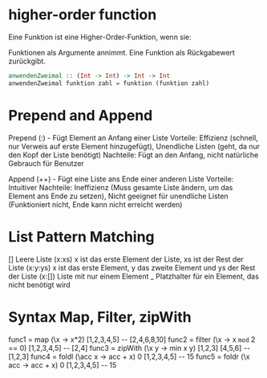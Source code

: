 # higher-order function
Eine Funktion ist eine Higher-Order-Funktion, wenn sie:

Funktionen als Argumente annimmt.
Eine Funktion als Rückgabewert zurückgibt.

```haskell
anwendenZweimal :: (Int -> Int) -> Int -> Int
anwendenZweimal funktion zahl = funktion (funktion zahl)
```

# Prepend and Append
Prepend (:) - Fügt Element an Anfang einer Liste
Vorteile: Effizienz (schnell, nur Verweis auf erste Element hinzugefügt), Unendliche Listen (geht, da nur den Kopf der Liste benötigt)
Nachteile: Fügt an den Anfang, nicht natürliche Gebrauch für  Benutzer

Append (++) - Fügt eine Liste ans Ende einer anderen Liste
Vorteile: Intuitiver 
Nachteile: Ineffizienz (Muss gesamte Liste ändern, um das Element ans Ende zu setzen), Nicht geeignet für unendliche Listen (Funktioniert nicht, Ende kann nicht erreicht werden)

# List Pattern Matching
[] Leere Liste
(x:xs) x ist das erste Element der Liste, xs ist der Rest der Liste
(x:y:ys) x ist das erste Element, y das zweite Element und ys der Rest der Liste
(x:[]) Liste mit nur einem Element
_ Platzhalter für ein Element, das nicht benötigt wird

# Syntax Map, Filter, zipWith
func1 = map      (\x -> x*2)             [1,2,3,4,5]        -- [2,4,6,8,10]
func2 = filter   (\x -> x `mod` 2 == 0)  [1,2,3,4,5]        -- [2,4]
func3 = zipWith  (\x y -> min x y)       [1,2,3] [4,5,6]    -- [1,2,3]
func4 = foldl    (\acc x -> acc + x)     0 [1,2,3,4,5]      -- 15
func5 = foldr    (\x acc -> acc + x)     0 [1,2,3,4,5]      -- 15